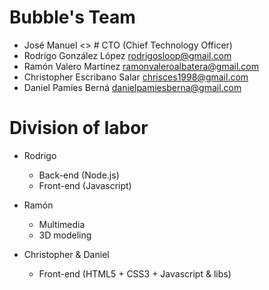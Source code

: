 # Bubble's Team

- José Manuel <>	# CTO (Chief Technology Officer)
- Rodrigo González López <rodrigosloop@gmail.com>
- Ramón Valero Martínez <ramonvaleroalbatera@gmail.com>
- Christopher Escribano Salar <chrisces1998@gmail.com>
- Daniel Pamies Berná <danielpamiesberna@gmail.com>

# Division of labor

- Rodrigo
  - Back-end (Node.js)
  - Front-end (Javascript)

- Ramón 
  - Multimedia
  - 3D modeling

- Christopher & Daniel
  - Front-end (HTML5 + CSS3 + Javascript & libs)

